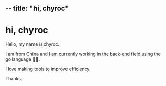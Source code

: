 --
title: "hi, chyroc"
--
# hi, chyroc

Hello, my name is chyroc.

I am from China and I am currently working in the back-end field using the go language 👨‍💻.

I love making tools to improve efficiency.

Thanks.